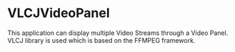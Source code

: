 # VLCJVideoPanel
This application can display multiple Video Streams through a Video Panel. VLCJ library is used which is based on the FFMPEG framework.
